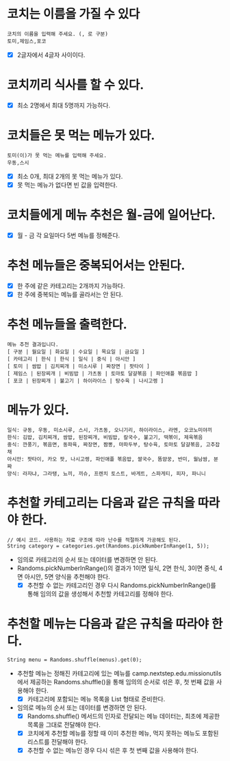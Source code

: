 # 코치는 이름을 가질 수 있다

```
코치의 이름을 입력해 주세요. (, 로 구분)
토미,제임스,포코
```

- [x] 2글자에서 4글자 사이이다.

# 코치끼리 식사를 할 수 있다.

- [x] 최소 2명에서 최대 5명까지 가능하다.

# 코치들은 못 먹는 메뉴가 있다.

```
토미(이)가 못 먹는 메뉴를 입력해 주세요.
우동,스시
```

- [x] 최소 0개, 최대 2개의 못 먹는 메뉴가 있다.
- [x] 못 먹는 메뉴가 없다면 빈 값을 입력한다.

# 코치들에게 메뉴 추천은 월-금에 일어난다.

- [x] 월 - 금 각 요일마다 5번 메뉴를 정해준다.

# 추천 메뉴들은 중복되어서는 안된다.

- [x] 한 주에 같은 카테고리는 2개까지 가능하다.
- [x] 한 주에 중복되는 메뉴를 골라서는 안 된다.

# 추천 메뉴들을 출력한다.

```
메뉴 추천 결과입니다.
[ 구분 | 월요일 | 화요일 | 수요일 | 목요일 | 금요일 ]
[ 카테고리 | 한식 | 한식 | 일식 | 중식 | 아시안 ]
[ 토미 | 쌈밥 | 김치찌개 | 미소시루 | 짜장면 | 팟타이 ]
[ 제임스 | 된장찌개 | 비빔밥 | 가츠동 | 토마토 달걀볶음 | 파인애플 볶음밥 ]
[ 포코 | 된장찌개 | 불고기 | 하이라이스 | 탕수육 | 나시고렝 ]
```

# 메뉴가 있다.

```
일식: 규동, 우동, 미소시루, 스시, 가츠동, 오니기리, 하이라이스, 라멘, 오코노미야끼
한식: 김밥, 김치찌개, 쌈밥, 된장찌개, 비빔밥, 칼국수, 불고기, 떡볶이, 제육볶음
중식: 깐풍기, 볶음면, 동파육, 짜장면, 짬뽕, 마파두부, 탕수육, 토마토 달걀볶음, 고추잡채
아시안: 팟타이, 카오 팟, 나시고렝, 파인애플 볶음밥, 쌀국수, 똠얌꿍, 반미, 월남쌈, 분짜
양식: 라자냐, 그라탱, 뇨끼, 끼슈, 프렌치 토스트, 바게트, 스파게티, 피자, 파니니
```

# 추천할 카테고리는 다음과 같은 규칙을 따라야 한다.

```
// 예시 코드. 사용하는 자료 구조에 따라 난수를 적절하게 가공해도 된다.
String category = categories.get(Randoms.pickNumberInRange(1, 5));
```

- 임의로 카테고리의 순서 또는 데이터를 변경하면 안 된다.
- Randoms.pickNumberInRange()의 결과가 1이면 일식, 2면 한식, 3이면 중식, 4면 아시안, 5면 양식을 추천해야 한다.
    - [x] 추천할 수 없는 카테고리인 경우 다시 Randoms.pickNumberInRange()를 통해 임의의 값을 생성해서 추천할 카테고리를 정해야 한다.

# 추천할 메뉴는 다음과 같은 규칙을 따라야 한다.

```
String menu = Randoms.shuffle(menus).get(0);
```

- 추천할 메뉴는 정해진 카테고리에 있는 메뉴를 camp.nextstep.edu.missionutils에서 제공하는 Randoms.shuffle()을 통해 임의의 순서로 섞은 후, 첫 번째 값을 사용해야 한다.
    - [x] 카테고리에 포함되는 메뉴 목록을 List<String> 형태로 준비한다.
- 임의로 메뉴의 순서 또는 데이터를 변경하면 안 된다.
    - [x] Randoms.shuffle() 메서드의 인자로 전달되는 메뉴 데이터는, 최초에 제공한 목록을 그대로 전달해야 한다.
    - [x] 코치에게 추천할 메뉴를 정할 때 이미 추천한 메뉴, 먹지 못하는 메뉴도 포함된 리스트를 전달해야 한다.
    - [x] 추천할 수 없는 메뉴인 경우 다시 섞은 후 첫 번째 값을 사용해야 한다.